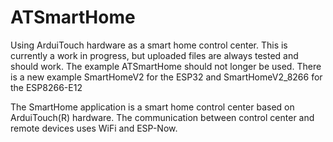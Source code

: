 # ATSmartHome
Using ArduiTouch hardware as a smart home control center. This is currently a work in progress, but uploaded files are always tested and should work.
The example ATSmartHome should not longer be used. There is a new example SmartHomeV2 for the ESP32 and SmartHomeV2_8266 for the ESP8266-E12

The SmartHome application is a smart home control center based on ArduiTouch(R) hardware. The communication between control center and remote devices uses WiFi and ESP-Now. 
